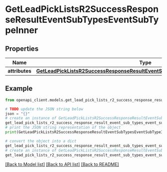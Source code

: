 # GetLeadPickListsR2SuccessResponseResultEventSubTypesEventSubTypeInner


## Properties

Name | Type | Description | Notes
------------ | ------------- | ------------- | -------------
**attributes** | [**GetLeadPickListsR2SuccessResponseResultEventSubTypesEventSubTypeInnerAttributes**](GetLeadPickListsR2SuccessResponseResultEventSubTypesEventSubTypeInnerAttributes.md) |  | [optional] 

## Example

```python
from openapi_client.models.get_lead_pick_lists_r2_success_response_result_event_sub_types_event_sub_type_inner import GetLeadPickListsR2SuccessResponseResultEventSubTypesEventSubTypeInner

# TODO update the JSON string below
json = "{}"
# create an instance of GetLeadPickListsR2SuccessResponseResultEventSubTypesEventSubTypeInner from a JSON string
get_lead_pick_lists_r2_success_response_result_event_sub_types_event_sub_type_inner_instance = GetLeadPickListsR2SuccessResponseResultEventSubTypesEventSubTypeInner.from_json(json)
# print the JSON string representation of the object
print(GetLeadPickListsR2SuccessResponseResultEventSubTypesEventSubTypeInner.to_json())

# convert the object into a dict
get_lead_pick_lists_r2_success_response_result_event_sub_types_event_sub_type_inner_dict = get_lead_pick_lists_r2_success_response_result_event_sub_types_event_sub_type_inner_instance.to_dict()
# create an instance of GetLeadPickListsR2SuccessResponseResultEventSubTypesEventSubTypeInner from a dict
get_lead_pick_lists_r2_success_response_result_event_sub_types_event_sub_type_inner_from_dict = GetLeadPickListsR2SuccessResponseResultEventSubTypesEventSubTypeInner.from_dict(get_lead_pick_lists_r2_success_response_result_event_sub_types_event_sub_type_inner_dict)
```
[[Back to Model list]](../README.md#documentation-for-models) [[Back to API list]](../README.md#documentation-for-api-endpoints) [[Back to README]](../README.md)


